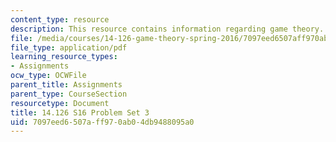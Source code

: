 ```yaml
---
content_type: resource
description: This resource contains information regarding game theory.
file: /media/courses/14-126-game-theory-spring-2016/7097eed6507aff970ab04db9488095a0_MIT14_126S16_ProblemSet_3.pdf
file_type: application/pdf
learning_resource_types:
- Assignments
ocw_type: OCWFile
parent_title: Assignments
parent_type: CourseSection
resourcetype: Document
title: 14.126 S16 Problem Set 3
uid: 7097eed6-507a-ff97-0ab0-4db9488095a0
---
```

